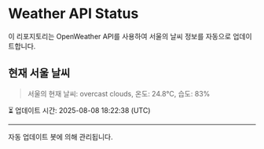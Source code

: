 
# Weather API Status

이 리포지토리는 OpenWeather API를 사용하여 서울의 날씨 정보를 자동으로 업데이트합니다.

## 현재 서울 날씨
> 서울의 현재 날씨: overcast clouds, 온도: 24.8°C, 습도: 83%

⏳ 업데이트 시간: 2025-08-08 18:22:38 (UTC)

---
자동 업데이트 봇에 의해 관리됩니다.
